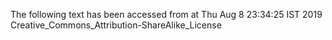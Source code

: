 The following text has been accessed from at Thu Aug 8 23:34:25 IST 2019
Creative_Commons_Attribution-ShareAlike_License

